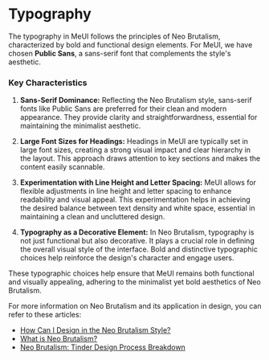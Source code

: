 # Typography

The typography in MeUI follows the principles of Neo Brutalism, characterized by bold and functional design elements. For MeUI, we have chosen **Public Sans**, a sans-serif font that complements the style's aesthetic.

### Key Characteristics

1. **Sans-Serif Dominance:** Reflecting the Neo Brutalism style, sans-serif fonts like Public Sans are preferred for their clean and modern appearance. They provide clarity and straightforwardness, essential for maintaining the minimalist aesthetic.

2. **Large Font Sizes for Headings:** Headings in MeUI are typically set in large font sizes, creating a strong visual impact and clear hierarchy in the layout. This approach draws attention to key sections and makes the content easily scannable.

3. **Experimentation with Line Height and Letter Spacing:** MeUI allows for flexible adjustments in line height and letter spacing to enhance readability and visual appeal. This experimentation helps in achieving the desired balance between text density and white space, essential in maintaining a clean and uncluttered design.

4. **Typography as a Decorative Element:** In Neo Brutalism, typography is not just functional but also decorative. It plays a crucial role in defining the overall visual style of the interface. Bold and distinctive typographic choices help reinforce the design's character and engage users.

These typographic choices help ensure that MeUI remains both functional and visually appealing, adhering to the minimalist yet bold aesthetics of Neo Brutalism.

For more information on Neo Brutalism and its application in design, you can refer to these articles:

- [How Can I Design in the Neo Brutalism Style?](https://medium.com/@sepidy/how-can-i-design-in-the-neo-brutalism-style-d85c458042de)
- [What is Neo Brutalism?](https://themeselection.com/neo-brutalism/#h-what-is-neo-brutalism)
- [Neo Brutalism: Tinder Design Process Breakdown](https://blog.mehulkundu.com/neo-brutalism-tinder-design-process-breakdown)
